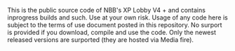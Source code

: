 This is the public source code of NBB's XP Lobby V4 + and contains inprogress builds and such. Use at your own risk. Usage of any code here is subject to the terms of use document posted in this repository. No surport is provided if you download, compile and use the code. Only the newest released versions are surported (they are hosted via Media fire).
